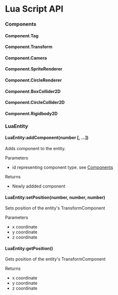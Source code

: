 # Lua Script API

### Components
#### Component.Tag
#### Component.Transform
#### Component.Camera
#### Component.SpriteRenderer
#### Component.CircleRenderer
#### Component.BoxCollider2D
#### Component.CircleCollider2D
#### Component.Rigidbody2D

### LuaEntity
#### LuaEntity:addComponent(number [, ...])
Adds component to the entity.

Parameters
  - id representing component type. see [Components](#Components)

Returns
  - Newly addded component 

#### LuaEntity:setPosition(number, number, number)
Sets position of the entity's TransformComponent

Parameters
  - x coordinate
  - y coordinate
  - z coordinate

#### LuaEntity:getPosition()
Gets position of the entity's TransformComponent

Returns
  - x coordinate
  - y coordinate
  - z coordinate
